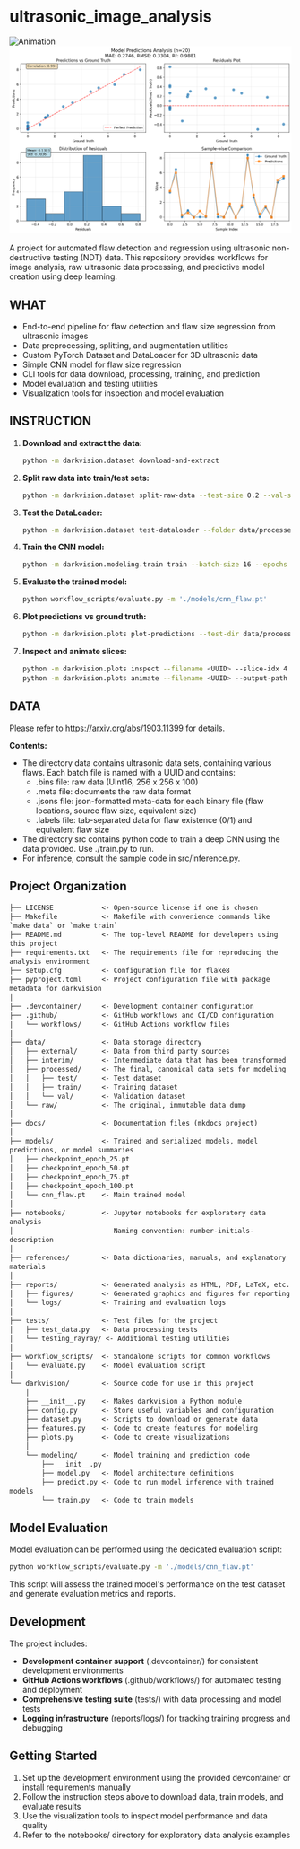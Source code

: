 # ultrasonic_image_analysis

![Animation](reports/figures/animation.gif)
![Prediction Plot](reports/figures/predictions_plot.png)

A project for automated flaw detection and regression using ultrasonic non-destructive testing (NDT) data. This repository provides workflows for image analysis, raw ultrasonic data processing, and predictive model creation using deep learning.

## WHAT
- End-to-end pipeline for flaw detection and flaw size regression from ultrasonic images
- Data preprocessing, splitting, and augmentation utilities
- Custom PyTorch Dataset and DataLoader for 3D ultrasonic data
- Simple CNN model for flaw size regression
- CLI tools for data download, processing, training, and prediction
- Model evaluation and testing utilities
- Visualization tools for inspection and model evaluation

## INSTRUCTION

1. **Download and extract the data:**
   ```sh
   python -m darkvision.dataset download-and-extract
   ```

2. **Split raw data into train/test sets:**
   ```sh
   python -m darkvision.dataset split-raw-data --test-size 0.2 --val-size 0.1 --max-samples 10000 --num-cpus 8 --seed 42
   ```

3. **Test the DataLoader:**
   ```sh
   python -m darkvision.dataset test-dataloader --folder data/processed/train --batch-size 8
   ```

4. **Train the CNN model:**
   ```sh
   python -m darkvision.modeling.train train --batch-size 16 --epochs 10 --lr 0.001 --device cuda
   ```

5. **Evaluate the trained model:**
   ```sh
   python workflow_scripts/evaluate.py -m './models/cnn_flaw.pt'
   ```

6. **Plot predictions vs ground truth:**
   ```sh
   python -m darkvision.plots plot-predictions --test-dir data/processed/test --model-path models/checkpoint_epoch_100.pt --n-samples 20
   ```

7. **Inspect and animate slices:**
   ```sh
   python -m darkvision.plots inspect --filename <UUID> --slice-idx 4
   python -m darkvision.plots animate --filename <UUID> --output-path reports/figures/animation.gif
   ```

## DATA
Please refer to https://arxiv.org/abs/1903.11399 for details.

**Contents:**
- The directory data contains ultrasonic data sets, containing various flaws. Each batch file is named with a UUID and contains:
  - .bins file: raw data (UInt16, 256 x 256 x 100)
  - .meta file: documents the raw data format
  - .jsons file: json-formatted meta-data for each binary file (flaw locations, source flaw size, equivalent size)
  - .labels file: tab-separated data for flaw existence (0/1) and equivalent flaw size
- The directory src contains python code to train a deep CNN using the data provided. Use ./train.py to run.
- For inference, consult the sample code in src/inference.py.

## Project Organization

```
├── LICENSE            <- Open-source license if one is chosen
├── Makefile           <- Makefile with convenience commands like `make data` or `make train`
├── README.md          <- The top-level README for developers using this project
├── requirements.txt   <- The requirements file for reproducing the analysis environment
├── setup.cfg          <- Configuration file for flake8
├── pyproject.toml     <- Project configuration file with package metadata for darkvision
│
├── .devcontainer/     <- Development container configuration
├── .github/           <- GitHub workflows and CI/CD configuration
│   └── workflows/     <- GitHub Actions workflow files
│
├── data/              <- Data storage directory
│   ├── external/      <- Data from third party sources
│   ├── interim/       <- Intermediate data that has been transformed
│   ├── processed/     <- The final, canonical data sets for modeling
│   │   ├── test/      <- Test dataset
│   │   ├── train/     <- Training dataset
│   │   └── val/       <- Validation dataset
│   └── raw/           <- The original, immutable data dump
│
├── docs/              <- Documentation files (mkdocs project)
│
├── models/            <- Trained and serialized models, model predictions, or model summaries
│   ├── checkpoint_epoch_25.pt
│   ├── checkpoint_epoch_50.pt
│   ├── checkpoint_epoch_75.pt
│   ├── checkpoint_epoch_100.pt
│   └── cnn_flaw.pt    <- Main trained model
│
├── notebooks/         <- Jupyter notebooks for exploratory data analysis
│                         Naming convention: number-initials-description
│
├── references/        <- Data dictionaries, manuals, and explanatory materials
│
├── reports/           <- Generated analysis as HTML, PDF, LaTeX, etc.
│   ├── figures/       <- Generated graphics and figures for reporting
│   └── logs/          <- Training and evaluation logs
│
├── tests/             <- Test files for the project
│   ├── test_data.py   <- Data processing tests
│   └── testing_rayray/ <- Additional testing utilities
│
├── workflow_scripts/  <- Standalone scripts for common workflows
│   └── evaluate.py    <- Model evaluation script
│
└── darkvision/        <- Source code for use in this project
    │
    ├── __init__.py    <- Makes darkvision a Python module
    ├── config.py      <- Store useful variables and configuration
    ├── dataset.py     <- Scripts to download or generate data
    ├── features.py    <- Code to create features for modeling
    ├── plots.py       <- Code to create visualizations
    │
    └── modeling/      <- Model training and prediction code
        ├── __init__.py
        ├── model.py   <- Model architecture definitions
        ├── predict.py <- Code to run model inference with trained models
        └── train.py   <- Code to train models
```

## Model Evaluation

Model evaluation can be performed using the dedicated evaluation script:

```sh
python workflow_scripts/evaluate.py -m './models/cnn_flaw.pt'
```

This script will assess the trained model's performance on the test dataset and generate evaluation metrics and reports.

## Development

The project includes:
- **Development container support** (.devcontainer/) for consistent development environments
- **GitHub Actions workflows** (.github/workflows/) for automated testing and deployment
- **Comprehensive testing suite** (tests/) with data processing and model tests
- **Logging infrastructure** (reports/logs/) for tracking training progress and debugging

## Getting Started

1. Set up the development environment using the provided devcontainer or install requirements manually
2. Follow the instruction steps above to download data, train models, and evaluate results
3. Use the visualization tools to inspect model performance and data quality
4. Refer to the notebooks/ directory for exploratory data analysis examples